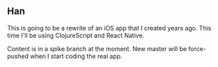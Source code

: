 Han
---

This is going to be a rewrite of an iOS app that I created years ago. This
time I'll be using ClojureScript and React Native.

Content is in a spike branch at the moment. New master will be force-pushed
when I start coding the real app.
